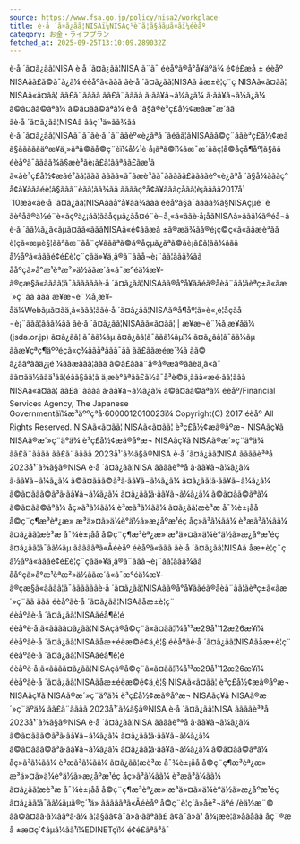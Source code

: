 ```yaml
---
source: https://www.fsa.go.jp/policy/nisa2/workplace
title: è·å ´ã¤ã¿ãã¦NISAï¼NISAç¹è¨­ã¦ã§ããµã¤ãï¼éèåº
category: お金・ライフプラン
fetched_at: 2025-09-25T13:10:09.289032Z
---
```

è·å ´ã¤ã¿ãã¦NISA
è·å ´ã¤ã¿ãã¦NISA ã¨ã¯
éèåºã®å°å¥äºä¾
é¢é£æå ±
éèåº NISAã­ã£ã©ã¯ã¿ã¼
éèåºã«ããã ãè·å ´ã¤ã¿ãã¦NISAã åæ±è¦ç¨ç­
NISAã«ã¤ãã¦
NISAã«ã¤ãã¦
ãã£ã¨ãããã
ãã£ã¨ãããã
ã·ãã¥ã¬ã¼ã¿ã¼
ã·ãã¥ã¬ã¼ã¿ã¼
ã©ã¤ãã©ãªã¼
ã©ã¤ãã©ãªã¼
è·å ´ã§ã®è³ç£å½¢æãæ¯æ´ãã âè·å ´ã¤ã¿ãã¦NISAâ ããç´¹ä»ãã¾ãã
è·å ´ã¤ã¿ãã¦NISAã¨ã¯ãè·å ´ã¨ããèº«è¿ãªå ´ãéãã¦ãNISAãå©ç¨ããè³ç£å½¢æãã§ãããããäºæ¥­ä¸»ãªã©ãå©ç¨èï¼å½¹è·å¡ãªã©ï¼ãæ¯æ´ããç¦å©åçå¶åº¦ã§ãã
éèåºã¯ãããã¾ã§æè³ãè¡ã£ã¦ããªãã£ãæ¹ãã«ãè³ç£å½¢æãé²ãã¦ããã ãããã«ã¯ãæè³ãã¯ããããã£ããããèº«è¿ãªå ´ã§å¾ãããç°å¢ã¥ãããéè¦ã§ããã¨èãã¦ãã¾ãã ããããç°å¢ã¥ãããçåãã¦è¡ãããã2017å¹´10æã«ãè·å ´ã¤ã¿ãã¦NISAããå°å¥ãã¾ããã éèåºã§ã¯ãããã¾ã§NISAçµé¨èãèªåã®ä½é¨è«ãçºä¿¡ãã¦ããåçµã¿ãå¤é¨è¬å¸«ã«ããè·å¡åãNISAã»ããã¼ã®éå¬ãè·å ´ãã¼ã¿ã«ãµã¤ãã«ãããNISAã«é¢ããæå ±ã®æä¾ãå®é¡ç©ç«ã«ããæè³ãåè¦ç­ã«æµè§¦ããªãæ¨ãå¨ç¥ãããªã©ã®åçµã¿ãªã©ãè¡ã£ã¦ãã¾ããã
å½åºã«ãããé¢é£è¦ç¨ç­ãä»¥ä¸ã®ã¨ããå¬è¡¨ãã¦ããã¾ãã ååºçã»å°æ¹èªæ²»ä½ããæ´ã«ã¯æ°éä¼æ¥­ã®çæ§ã«ãããã¦ã¯ããããããè·å ´ã¤ã¿ãã¦NISAãã®å°å¥ããéã®åèã¨ãã¦ãèªç±ã«ãæ´»ç¨ãã ããã
æ¥æ¬è¨¼å¸æ¥­åä¼Webãµã¤ãä¸ã«ããã¦ããè·å ´ã¤ã¿ãã¦NISAã®å¶åº¦ã»è«¸è¦åç­ãå¬è¡¨ããã¦ããã¾ãã
ãè·å ´ã¤ã¿ãã¦NISAãã«ã¤ãã¦ | æ¥æ¬è¨¼å¸æ¥­åä¼ (jsda.or.jp)
ã¤ã¿ãã¦ ã¯ãã¼ãµ
ã¤ã¿ãã¦ã¯ããã¼ãµï¼
ã¤ã¿ãã¦ã¯ãã¼ãµ
ããæ¥çªç¶äººéçã«ç¾ããåªããã¯ãã ãã£ããæéæ´¾ã ãã© ã¿ããªããä¿¡é ¼ããæããã¦ããã ã©ã£ããã¨å®å®æã®ããèä¸­ã«ã¯ ãã¤ãä½ããä¹ãã¦éãã§ãã¦ã ä¸æè­°ãªãã£ã½ã¯å³è©ä¸ããã«æé·ãã¦ããã
NISAã«ã¤ãã¦
ãã£ã¨ãããã
ã·ãã¥ã¬ã¼ã¿ã¼
ã©ã¤ãã©ãªã¼
éèåº/Financial Services Agency, The Japanese Governmentãï¼æ³äººçªå·6000012010023ï¼
Copyright(C) 2017 éèåº All Rights Reserved.
NISAã«ã¤ãã¦ NISAã«ã¤ãã¦ è³ç£å½¢æã®åºæ¬ NISAãç¥ã NISAã®æ´»ç¨äºä¾
è³ç£å½¢æã®åºæ¬
NISAãç¥ã
NISAã®æ´»ç¨äºä¾
ãã£ã¨ãããã ãã£ã¨ãããã 2023å¹´ã¾ã§ã®NISA è·å ´ã¤ã¿ãã¦NISA ããããè³ªå
2023å¹´ã¾ã§ã®NISA
è·å ´ã¤ã¿ãã¦NISA
ããããè³ªå
ã·ãã¥ã¬ã¼ã¿ã¼ ã·ãã¥ã¬ã¼ã¿ã¼ ã©ã¤ããã©ã³ã·ãã¥ã¬ã¼ã¿ã¼ ã¤ã¿ãã¦ã·ãã¥ã¬ã¼ã¿ã¼
ã©ã¤ããã©ã³ã·ãã¥ã¬ã¼ã¿ã¼
ã¤ã¿ãã¦ã·ãã¥ã¬ã¼ã¿ã¼
ã©ã¤ãã©ãªã¼ ã©ã¤ãã©ãªã¼ åç»ã³ã¼ãã¼ è³æã³ã¼ãã¼ ã¤ã¿ãã¦æè³æ å¯¾è±¡åå å©ç¨ç¶æ³èª¿æ» æ³ä»¤ã»ä¼è­°ä½ã»æ¿åºæ¹éç­
åç»ã³ã¼ãã¼
è³æã³ã¼ãã¼
ã¤ã¿ãã¦æè³æ å¯¾è±¡åå
å©ç¨ç¶æ³èª¿æ»
æ³ä»¤ã»ä¼è­°ä½ã»æ¿åºæ¹éç­
ã¤ã¿ãã¦ã¯ãã¼ãµ
ãããããªã«Ãéèåº
éèåºã«ããã ãè·å ´ã¤ã¿ãã¦NISAã åæ±è¦ç¨ç­ å½åºã«ãããé¢é£è¦ç¨ç­ãä»¥ä¸ã®ã¨ããå¬è¡¨ãã¦ããã¾ãã ååºçã»å°æ¹èªæ²»ä½ããæ´ã«ã¯æ°éä¼æ¥­ã®çæ§ã«ãããã¦ã¯ããããããè·å ´ã¤ã¿ãã¦NISAãã®å°å¥ããéã®åèã¨ãã¦ãèªç±ã«ãæ´»ç¨ãã ããã éèåºãè·å ´ã¤ã¿ãã¦NISAãåæ±è¦ç¨ éèåºãè·å ´ã¤ã¿ãã¦NISAãéå¶è¦é  éèåºè·å¡ã«ãããã¤ã¿ãã¦NISAç­ã®å©ç¨ã«ã¤ãã¦ï¼å¹³æ29å¹´12æ26æ¥ï¼ éèåºãè·å ´ã¤ã¿ãã¦NISAãåæ±éèæ©é¢ä¸è¦§
éèåºãè·å ´ã¤ã¿ãã¦NISAãåæ±è¦ç¨
éèåºãè·å ´ã¤ã¿ãã¦NISAãéå¶è¦é 
éèåºè·å¡ã«ãããã¤ã¿ãã¦NISAç­ã®å©ç¨ã«ã¤ãã¦ï¼å¹³æ29å¹´12æ26æ¥ï¼
éèåºãè·å ´ã¤ã¿ãã¦NISAãåæ±éèæ©é¢ä¸è¦§
NISAã«ã¤ãã¦ è³ç£å½¢æã®åºæ¬ NISAãç¥ã NISAã®æ´»ç¨äºä¾
è³ç£å½¢æã®åºæ¬
NISAãç¥ã
NISAã®æ´»ç¨äºä¾
ãã£ã¨ãããã 2023å¹´ã¾ã§ã®NISA è·å ´ã¤ã¿ãã¦NISA ããããè³ªå
2023å¹´ã¾ã§ã®NISA
è·å ´ã¤ã¿ãã¦NISA
ããããè³ªå
ã·ãã¥ã¬ã¼ã¿ã¼ ã©ã¤ããã©ã³ã·ãã¥ã¬ã¼ã¿ã¼ ã¤ã¿ãã¦ã·ãã¥ã¬ã¼ã¿ã¼
ã©ã¤ããã©ã³ã·ãã¥ã¬ã¼ã¿ã¼
ã¤ã¿ãã¦ã·ãã¥ã¬ã¼ã¿ã¼
ã©ã¤ãã©ãªã¼ åç»ã³ã¼ãã¼ è³æã³ã¼ãã¼ ã¤ã¿ãã¦æè³æ å¯¾è±¡åå å©ç¨ç¶æ³èª¿æ» æ³ä»¤ã»ä¼è­°ä½ã»æ¿åºæ¹éç­
åç»ã³ã¼ãã¼
è³æã³ã¼ãã¼
ã¤ã¿ãã¦æè³æ å¯¾è±¡åå
å©ç¨ç¶æ³èª¿æ»
æ³ä»¤ã»ä¼è­°ä½ã»æ¿åºæ¹éç­
ã¤ã¿ãã¦ã¯ãã¼ãµã®ç´¹ä»
ãããããªã«Ãéèåº
å©ç¨è¦ç´ã»åè²¬äºé /èä½æ¨©
ãã©ã¤ãã·ã¼ããªã·ã¼
ã¦ã§ãã¢ã¯ã»ã·ããªãã£
ã¢ã¯ã»ã¹
å¾¡æè¦ã»åãåãã
åç¨®æå ±æ¤ç´¢ãµã¼ãã¹ï¼EDINETç­ï¼
é¢é£ãªã³ã¯

